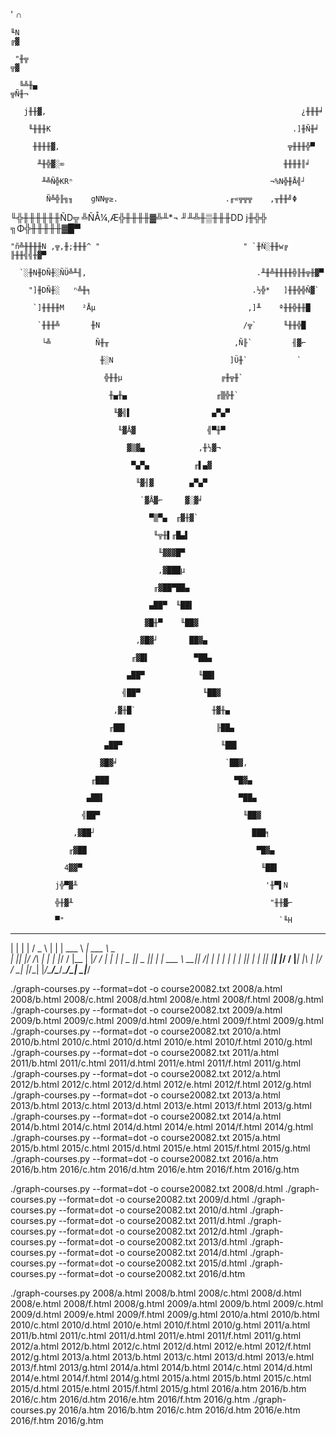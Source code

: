   '                                                                        ∩

    ╙N                                                                    ╔▓

     "╫╦                                                                 ╦▓

      ╚╩╫▄                                                             ╦Ñ╫¬

       j╫╫▓,                                                         ¿╫╫╫╛

        ╙╫╫╫K                                                      .]╫Ñ╫╛

         ╫╫╫╫▓,                                                   ╦╫╫╫╬▀

          ╨╫╬▓░∞                                                 ╫╫╫╫║╛

           ╨╩Ñ╬KRⁿ                                            ¬%N╬╫Å╣┘

            Ñ╩╬╟╗╖    gNN╦≥.                        .╓«╦╦╦    ,╥╫╫╝Φ

 ╙╬╫╫╫╫╫╫ÑD╦  ╩ÑÅ¼,Æ╬╫╫╫╫▓╩╨*¬                     ╜╨╩╫▒╫╫╫DD j╫╬╬  ╗Φ╬╫╫╫╫╫▓█▀

    "ñ╩╫╫╫╫N ,╦,╫;╫╫╫^ "                                " `╫Ñ░╫╫w╔  ╟╫╫╣╣╫▓▀

      `░╫N╫DÑ╫░ÑÜ╩╨╢,                                      .╨╫╩╫╫╫╫╬╟╫╦╫▓▀

        "]╫DÑ╫░   ⁿ╩╫╕                                    .½╬*   ]╫╫╬╬Ñ▓`

         `]╫╫╫╫M    ²Åµ                                  ,]╨    ª╫╫╬╫╫█

          `╫╫╫╩       ╫N                                /╦`      ╙╫╫╬█

           └╩          Ñ╫╥                            ,Ñ╟`         ╢▓⌐

                        ╫░N                          ]Ü╫`           `

                         ╬╫╫µ                      ╔╫╦╫`

                          ╫▄╫▄                    ╓▒╬╫`

                           ╙▓╣▌                  ▄▀▄▀

                            ╙▓Å▓                ╣▀╫▀

                              ▓▒▓▄            ,╫½▓¬

                               ▀▄▀▄          ╓▌▄▓

                                ╙▓╢▓        ▄▀▄▀

                                 `▓Å▓⌐     ▓░▓╛

                                   ▀▒▀▄  ╓▓╫▓`

                                    ╙╦╫▌╓█▄▌

                                     ╙▓▓▓█▀

                                     ,▓███µ

                                    ╓▓██▀██▄

                                   ▄██▀  ╙██▌

                                  ▓█╫▀    ╙██▓

                                ,▓█▓┘       ██▓▄

                               ╓▓█▌          ▀██▄

                              ▄██▀            ╙██▌

                             ╣██▀              ╙██▓

                           ,▓╫█`                 ╫▓╫▄

                          ╓██▌                    ╟██▄

                         ▄██▀                      ╙██▌

                        ▓█▓╛                        `██▓,

                      ╓███                            ▀█▓▄

                     ▄██▌                              ▀██▄

                    ╣██▀                                ╙██▓

                  ,▓██┘                                   ███╕

                 ╓▓██                                      ▀█▓▄

                4▓▓▀                                        ╙██▌

              j╬▀▓╨                                          '╫▀▌N

              ╬╫▓╨                                            "╫╫▓⌐

              ▀"                                                `╙H
 _   _   ___   _     ______ _________________
| | | | / _ \ | |    | ___ \  ___| ___ \  _  \
| |_| |/ /_\ \| |    | |_/ / |__ | |_/ / | | |
|  _  ||  _  || |    | ___ \  __||    /| | | |
| | | || | | || |____| |_/ / |___| |\ \| |/ /
\_| |_/\_| |_/\_____/\____/\____/\_| \_|___/

 ./graph-courses.py  --format=dot -o course20082.txt 2008/a.html 2008/b.html 2008/c.html 2008/d.html 2008/e.html 2008/f.html 2008/g.html
 ./graph-courses.py  --format=dot -o course20082.txt 2009/a.html 2009/b.html 2009/c.html 2009/d.html 2009/e.html 2009/f.html 2009/g.html
 ./graph-courses.py  --format=dot -o course20082.txt 2010/a.html 2010/b.html 2010/c.html 2010/d.html 2010/e.html 2010/f.html 2010/g.html
 ./graph-courses.py  --format=dot -o course20082.txt 2011/a.html 2011/b.html 2011/c.html 2011/d.html 2011/e.html 2011/f.html 2011/g.html
 ./graph-courses.py  --format=dot -o course20082.txt 2012/a.html 2012/b.html 2012/c.html 2012/d.html 2012/e.html 2012/f.html 2012/g.html
 ./graph-courses.py  --format=dot -o course20082.txt 2013/a.html 2013/b.html 2013/c.html 2013/d.html 2013/e.html 2013/f.html 2013/g.html
 ./graph-courses.py  --format=dot -o course20082.txt 2014/a.html 2014/b.html 2014/c.html 2014/d.html 2014/e.html 2014/f.html 2014/g.html
 ./graph-courses.py  --format=dot -o course20082.txt 2015/a.html 2015/b.html 2015/c.html 2015/d.html 2015/e.html 2015/f.html 2015/g.html
 ./graph-courses.py  --format=dot -o course20082.txt 2016/a.htm 2016/b.htm 2016/c.htm 2016/d.htm 2016/e.htm 2016/f.htm 2016/g.htm


 ./graph-courses.py  --format=dot -o course20082.txt 2008/d.html
 ./graph-courses.py  --format=dot -o course20082.txt 2009/d.html
 ./graph-courses.py  --format=dot -o course20082.txt 2010/d.html
 ./graph-courses.py  --format=dot -o course20082.txt 2011/d.html
 ./graph-courses.py  --format=dot -o course20082.txt 2012/d.html
 ./graph-courses.py  --format=dot -o course20082.txt 2013/d.html
 ./graph-courses.py  --format=dot -o course20082.txt 2014/d.html
 ./graph-courses.py  --format=dot -o course20082.txt 2015/d.html
 ./graph-courses.py  --format=dot -o course20082.txt 2016/d.htm

 ./graph-courses.py  2008/a.html 2008/b.html 2008/c.html 2008/d.html 2008/e.html 2008/f.html 2008/g.html 2009/a.html 2009/b.html 2009/c.html 2009/d.html 2009/e.html 2009/f.html 2009/g.html 2010/a.html 2010/b.html 2010/c.html 2010/d.html 2010/e.html 2010/f.html 2010/g.html 2011/a.html 2011/b.html 2011/c.html 2011/d.html 2011/e.html 2011/f.html 2011/g.html 2012/a.html 2012/b.html 2012/c.html 2012/d.html 2012/e.html 2012/f.html 2012/g.html 2013/a.html 2013/b.html 2013/c.html 2013/d.html 2013/e.html 2013/f.html 2013/g.html 2014/a.html 2014/b.html 2014/c.html 2014/d.html 2014/e.html 2014/f.html 2014/g.html 2015/a.html 2015/b.html 2015/c.html 2015/d.html 2015/e.html 2015/f.html 2015/g.html 2016/a.htm 2016/b.htm 2016/c.htm 2016/d.htm 2016/e.htm 2016/f.htm 2016/g.htm
 ./graph-courses.py  2016/a.htm 2016/b.htm 2016/c.htm 2016/d.htm 2016/e.htm 2016/f.htm 2016/g.htm